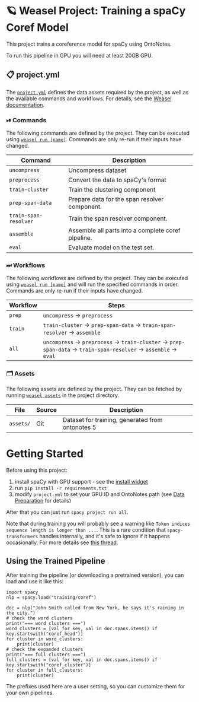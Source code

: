 <!-- WEASEL: AUTO-GENERATED DOCS START (do not remove) -->

# 🪐 Weasel Project: Training a spaCy Coref Model

This project trains a coreference model for spaCy using OntoNotes.

To run this pipeline in GPU you will need at least 20GB GPU.


## 📋 project.yml

The [`project.yml`](project.yml) defines the data assets required by the
project, as well as the available commands and workflows. For details, see the
[Weasel documentation](https://github.com/explosion/weasel).

### ⏯ Commands

The following commands are defined by the project. They
can be executed using [`weasel run [name]`](https://github.com/explosion/weasel/tree/main/docs/cli.md#rocket-run).
Commands are only re-run if their inputs have changed.

| Command | Description |
| --- | --- |
| `uncompress` |  Uncompress dataset | 
| `preprocess` | Convert the data to spaCy's format |
| `train-cluster` | Train the clustering component |
| `prep-span-data` | Prepare data for the span resolver component. |
| `train-span-resolver` | Train the span resolver component. |
| `assemble` | Assemble all parts into a complete coref pipeline. |
| `eval` | Evaluate model on the test set. |

### ⏭ Workflows

The following workflows are defined by the project. They
can be executed using [`weasel run [name]`](https://github.com/explosion/weasel/tree/main/docs/cli.md#rocket-run)
and will run the specified commands in order. Commands are only re-run if their
inputs have changed.

| Workflow | Steps |
| --- | --- |
| `prep` | `uncompress` &rarr; `preprocess` |
| `train` | `train-cluster` &rarr; `prep-span-data` &rarr; `train-span-resolver` &rarr; `assemble` |
| `all` | `uncompress` &rarr; `preprocess` &rarr; `train-cluster` &rarr; `prep-span-data` &rarr; `train-span-resolver` &rarr; `assemble` &rarr; `eval` |

### 🗂 Assets

The following assets are defined by the project. They can
be fetched by running [`weasel assets`](https://github.com/explosion/weasel/tree/main/docs/cli.md#open_file_folder-assets)
in the project directory.

| File | Source | Description |
| --- | --- | --- |
| `assets/` | Git | Dataset for training, generated from ontonotes 5 |

<!-- WEASEL: AUTO-GENERATED DOCS END (do not remove) -->

# Getting Started

Before using this project:

1. install spaCy with GPU support - see the [install widget](https://spacy.io/usage)
2. run `pip install -r requirements.txt`
3. modify `project.yml` to set your GPU ID and OntoNotes path (see [Data Preparation](#data-preparation) for details)

After that you can just run `spacy project run all`.

Note that during training you will probably see a warning like `Token indices
sequence length is longer than ...`. This is a rare condition that
`spacy-transformers` handles internally, and it's safe to ignore if it
happens occasionally. For more details see [this
thread](https://github.com/explosion/spaCy/discussions/9277#discussioncomment-1374226).


## Using the Trained Pipeline

After training the pipeline (or downloading a pretrained version), you can load and use it like this:

```
import spacy
nlp = spacy.load("training/coref")

doc = nlp("John Smith called from New York, he says it's raining in the city.")
# check the word clusters
print("=== word clusters ===")
word_clusters = [val for key, val in doc.spans.items() if key.startswith("coref_head")]
for cluster in word_clusters:
    print(cluster)
# check the expanded clusters
print("=== full clusters ===")
full_clusters = [val for key, val in doc.spans.items() if key.startswith("coref_cluster")]
for cluster in full_clusters:
    print(cluster)
```

The prefixes used here are a user setting, so you can customize them for your
own pipelines.
